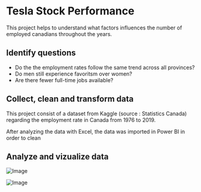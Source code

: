 # Tesla Stock Performance

This project helps to understand what factors influences the number of employed canadians throughout the years. 

## Identify questions
- Do the the employment rates follow the same trend across all provinces?
- Do men still experience favoritsm over women?
- Are there fewer full-time jobs available?


## Collect, clean and transform data
This project consist of a dataset from Kaggle (source : Statistics Canada) regarding the employment rate in Canada from 1976 to 2019.

After analyzing the data with Excel, the data was imported in Power BI in order to clean

## Analyze and vizualize data
![Image](https://github.com/user-attachments/assets/12f9ba56-8f7c-4a44-a054-7517e74ca286)

![Image](https://github.com/user-attachments/assets/86b0d886-b053-407a-abe0-6487cbf6831a)
